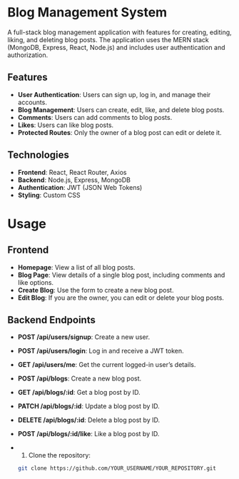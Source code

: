 # Blog Management System

A full-stack blog management application with features for creating, editing, liking, and deleting blog posts. The application uses the MERN stack (MongoDB, Express, React, Node.js) and includes user authentication and authorization.

## Features

- **User Authentication**: Users can sign up, log in, and manage their accounts.
- **Blog Management**: Users can create, edit, like, and delete blog posts.
- **Comments**: Users can add comments to blog posts.
- **Likes**: Users can like blog posts.
- **Protected Routes**: Only the owner of a blog post can edit or delete it.

## Technologies

- **Frontend**: React, React Router, Axios
- **Backend**: Node.js, Express, MongoDB
- **Authentication**: JWT (JSON Web Tokens)
- **Styling**: Custom CSS

# Usage

## Frontend

- **Homepage**: View a list of all blog posts.
- **Blog Page**: View details of a single blog post, including comments and like options.
- **Create Blog**: Use the form to create a new blog post.
- **Edit Blog**: If you are the owner, you can edit or delete your blog posts.

## Backend Endpoints

- **POST /api/users/signup**: Create a new user.
- **POST /api/users/login**: Log in and receive a JWT token.
- **GET /api/users/me**: Get the current logged-in user’s details.
- **POST /api/blogs**: Create a new blog post.
- **GET /api/blogs/:id**: Get a blog post by ID.
- **PATCH /api/blogs/:id**: Update a blog post by ID.
- **DELETE /api/blogs/:id**: Delete a blog post by ID.
- **POST /api/blogs/:id/like**: Like a blog post by ID.

- 1. Clone the repository:

   ```bash
   git clone https://github.com/YOUR_USERNAME/YOUR_REPOSITORY.git

